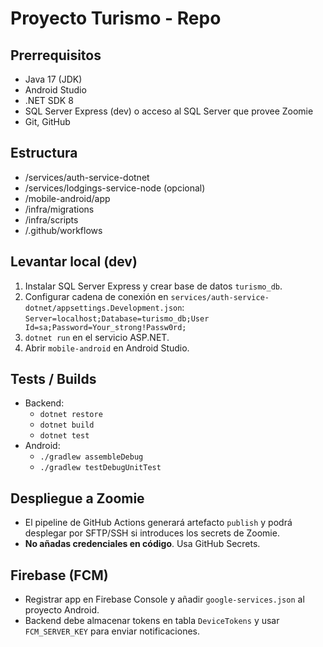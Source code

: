 # Proyecto Turismo - Repo

## Prerrequisitos
- Java 17 (JDK)
- Android Studio
- .NET SDK 8
- SQL Server Express (dev) o acceso al SQL Server que provee Zoomie
- Git, GitHub

## Estructura
- /services/auth-service-dotnet
- /services/lodgings-service-node (opcional)
- /mobile-android/app
- /infra/migrations
- /infra/scripts
- /.github/workflows

## Levantar local (dev)
1. Instalar SQL Server Express y crear base de datos `turismo_db`.
2. Configurar cadena de conexión en `services/auth-service-dotnet/appsettings.Development.json`:
   `Server=localhost;Database=turismo_db;User Id=sa;Password=Your_strong!Passw0rd;`
3. `dotnet run` en el servicio ASP.NET.
4. Abrir `mobile-android` en Android Studio.

## Tests / Builds
- Backend:
  - `dotnet restore`
  - `dotnet build`
  - `dotnet test`
- Android:
  - `./gradlew assembleDebug`
  - `./gradlew testDebugUnitTest`

## Despliegue a Zoomie
- El pipeline de GitHub Actions generará artefacto `publish` y podrá desplegar por SFTP/SSH si introduces los secrets de Zoomie.
- **No añadas credenciales en código**. Usa GitHub Secrets.

## Firebase (FCM)
- Registrar app en Firebase Console y añadir `google-services.json` al proyecto Android.
- Backend debe almacenar tokens en tabla `DeviceTokens` y usar `FCM_SERVER_KEY` para enviar notificaciones.

